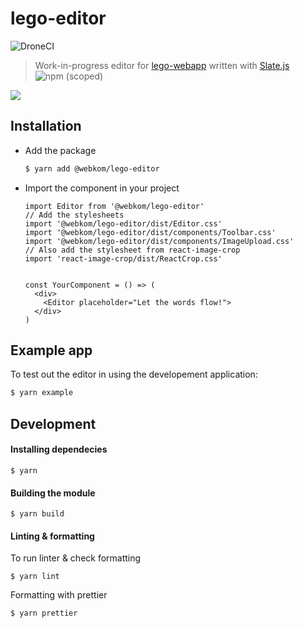 # lego-editor

![DroneCI](https://ci.abakus.no/api/badges/webkom/lego-editor/status.svg?branch=master)

> Work-in-progress editor for [lego-webapp](https://github.com/webkom/lego-webapp) written with [Slate.js](https://docs.slatejs.org) ![npm (scoped)](https://img.shields.io/npm/v/@webkom/lego-editor?style=flat-square)

<img src="https://i.imgur.com/6zIQhYm.png" />

## Installation
- Add the package
  ```sh
  $ yarn add @webkom/lego-editor
  ```
- Import the component in your project
    ```JSX
    import Editor from '@webkom/lego-editor'
    // Add the stylesheets
    import '@webkom/lego-editor/dist/Editor.css'
    import '@webkom/lego-editor/dist/components/Toolbar.css'
    import '@webkom/lego-editor/dist/components/ImageUpload.css'
    // Also add the stylesheet from react-image-crop
    import 'react-image-crop/dist/ReactCrop.css'


    const YourComponent = () => (
      <div>
        <Editor placeholder="Let the words flow!">
      </div>
    )
    ```


## Example app
To test out the editor in using the developement application:
```sh
$ yarn example
```

## Development

#### Installing dependecies

```
$ yarn
```

#### Building the module

```
$ yarn build
```

#### Linting & formatting

To run linter & check formatting
```
$ yarn lint
```

Formatting with prettier
```
$ yarn prettier
```
